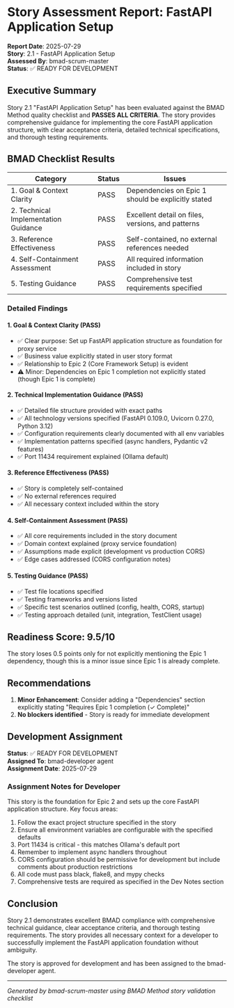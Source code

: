 # Story Assessment Report: FastAPI Application Setup

**Report Date**: 2025-07-29  
**Story**: 2.1 - FastAPI Application Setup  
**Assessed By**: bmad-scrum-master  
**Status**: ✅ READY FOR DEVELOPMENT  

## Executive Summary

Story 2.1 "FastAPI Application Setup" has been evaluated against the BMAD Method quality checklist and **PASSES ALL CRITERIA**. The story provides comprehensive guidance for implementing the core FastAPI application structure, with clear acceptance criteria, detailed technical specifications, and thorough testing requirements.

## BMAD Checklist Results

| Category                             | Status | Issues |
| ------------------------------------ | ------ | ------ |
| 1. Goal & Context Clarity            | PASS   | Dependencies on Epic 1 should be explicitly stated |
| 2. Technical Implementation Guidance | PASS   | Excellent detail on files, versions, and patterns |
| 3. Reference Effectiveness           | PASS   | Self-contained, no external references needed |
| 4. Self-Containment Assessment       | PASS   | All required information included in story |
| 5. Testing Guidance                  | PASS   | Comprehensive test requirements specified |

### Detailed Findings

#### 1. Goal & Context Clarity (PASS)
- ✅ Clear purpose: Set up FastAPI application structure as foundation for proxy service
- ✅ Business value explicitly stated in user story format
- ✅ Relationship to Epic 2 (Core Framework Setup) is evident
- ⚠️ Minor: Dependencies on Epic 1 completion not explicitly stated (though Epic 1 is complete)

#### 2. Technical Implementation Guidance (PASS)
- ✅ Detailed file structure provided with exact paths
- ✅ All technology versions specified (FastAPI 0.109.0, Uvicorn 0.27.0, Python 3.12)
- ✅ Configuration requirements clearly documented with all env variables
- ✅ Implementation patterns specified (async handlers, Pydantic v2 features)
- ✅ Port 11434 requirement explained (Ollama default)

#### 3. Reference Effectiveness (PASS)
- ✅ Story is completely self-contained
- ✅ No external references required
- ✅ All necessary context included within the story

#### 4. Self-Containment Assessment (PASS)
- ✅ All core requirements included in the story document
- ✅ Domain context explained (proxy service foundation)
- ✅ Assumptions made explicit (development vs production CORS)
- ✅ Edge cases addressed (CORS configuration notes)

#### 5. Testing Guidance (PASS)
- ✅ Test file locations specified
- ✅ Testing frameworks and versions listed
- ✅ Specific test scenarios outlined (config, health, CORS, startup)
- ✅ Testing approach detailed (unit, integration, TestClient usage)

## Readiness Score: 9.5/10

The story loses 0.5 points only for not explicitly mentioning the Epic 1 dependency, though this is a minor issue since Epic 1 is already complete.

## Recommendations

1. **Minor Enhancement**: Consider adding a "Dependencies" section explicitly stating "Requires Epic 1 completion (✓ Complete)"
2. **No blockers identified** - Story is ready for immediate development

## Development Assignment

**Status**: ✅ READY FOR DEVELOPMENT  
**Assigned To**: bmad-developer agent  
**Assignment Date**: 2025-07-29  

### Assignment Notes for Developer

This story is the foundation for Epic 2 and sets up the core FastAPI application structure. Key focus areas:

1. Follow the exact project structure specified in the story
2. Ensure all environment variables are configurable with the specified defaults
3. Port 11434 is critical - this matches Ollama's default port
4. Remember to implement async handlers throughout
5. CORS configuration should be permissive for development but include comments about production restrictions
6. All code must pass black, flake8, and mypy checks
7. Comprehensive tests are required as specified in the Dev Notes section

## Conclusion

Story 2.1 demonstrates excellent BMAD compliance with comprehensive technical guidance, clear acceptance criteria, and thorough testing requirements. The story provides all necessary context for a developer to successfully implement the FastAPI application foundation without ambiguity.

The story is approved for development and has been assigned to the bmad-developer agent.

---

*Generated by bmad-scrum-master using BMAD Method story validation checklist*